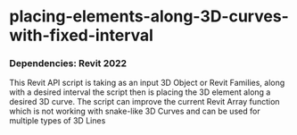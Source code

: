 # placing-elements-along-3D-curves-with-fixed-interval

### Dependencies: Revit 2022

This Revit API script is taking as an input 3D Object or Revit Families, along with a desired interval
the script then is placing the 3D element along a desired 3D curve. 
The script can improve the current Revit Array function which is not working with snake-like 3D Curves
and can be used for multiple types of 3D Lines
